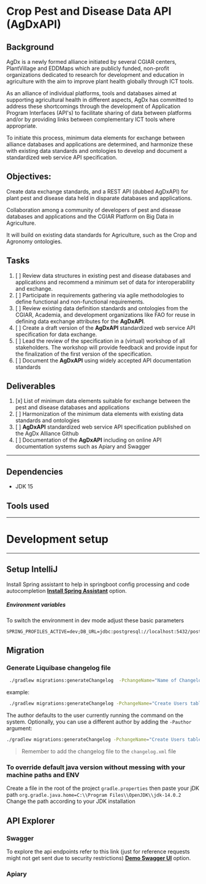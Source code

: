 # Crop Pest and Disease Data API (AgDxAPI)

## Background

AgDx is a newly formed alliance initiated by several CGIAR centers, PlantVillage and EDDMaps which are publicly funded, non-profit organizations dedicated to research for development and education in agriculture with the aim to improve plant health globally through ICT tools.

As an alliance of individual platforms, tools and databases aimed at supporting agricultural health in different aspects, AgDx has committed to address these shortcomings through the development of Application Program Interfaces (API&#39;s) to facilitate sharing of data between platforms and/or by providing links between complementary ICT tools where appropriate.

To initiate this process, minimum data elements for exchange between alliance databases and applications are determined, and harmonize these with existing data standards and ontologies to develop and document a standardized web service API specification.

## Objectives:

Create data exchange standards, and a REST API (dubbed AgDxAPI) for plant pest and disease data held in disparate databases and applications.

Collaboration among a community of developers of pest and disease databases and applications and the CGIAR Platform on Big Data in Agriculture.

It will build on existing data standards for Agriculture, such as the Crop and Agronomy ontologies.

## Tasks

1. [ ] Review data structures in existing pest and disease databases and applications and recommend a minimum set of data for interoperability and exchange.
2. [ ] Participate in requirements gathering via agile methodologies to define functional and non-functional requirements.
3. [ ] Review existing data definition standards and ontologies from the CGIAR, Academia, and development organizations like FAO for reuse in defining data exchange attributes for the **AgDxAPI**.
4. [ ] Create a draft version of the **AgDxAPI** standardized web service API specification for data exchange.
5. [ ] Lead the review of the specification in a (virtual) workshop of all stakeholders. The workshop will provide feedback and provide input for the finalization of the first version of the specification.
6. [ ] Document the **AgDxAPI** using widely accepted API documentation standards

## Deliverables

1. [x] List of minimum data elements suitable for exchange between the pest and disease databases and applications
2. [ ] Harmonization of the minimum data elements with existing data standards and ontologies
3. [ ] **AgDxAPI** standardized web service API specification published on the AgDx Alliance Github
4. [ ] Documentation of the **AgDxAPI** including on online API documentation systems such as Apiary and Swagger

---

## Dependencies

- JDK 15

## Tools used

---

# Development setup

---

## Setup IntelliJ
Install Spring assistant to help in springboot config processing and code autocompletion
[**Install Spring Assistant**](https://plugins.jetbrains.com/plugin/10229-spring-assistant/)
option.

##### Environment variables
To switch the environment in dev mode adjust these basic parameters
```
SPRING_PROFILES_ACTIVE=dev;DB_URL=jdbc:postgresql://localhost:5432/postgres;DB_USER=user;DB_PASS=pass
``` 

## Migration 
### Generate Liquibase changelog file
```bash
 ./gradlew migrations:generateChangelog  -PchangeName="Name of Changelog"
```

example:
```bash
 ./gradlew migrations:generateChangelog -PchangeName="Create Users table"
```

The author defaults to the user currently running the command on the system. Optionally, you can use a different author
by adding the `-Pauthor` argument:


```bash
./gradlew migrations:generateChangelog -PchangeName="Create Users table" -Pauthor="The Stig"
```

> Remember to add the changelog file to the `changelog.xml` file

### To override default java version without messing with your machine paths and ENV

Create a file in the root of the project `gradle.properties` then paste your jDK path `org.gradle.java.home=C:\\Program Files\\OpenJDK\\jdk-14.0.2`
Change the path according to your JDK installation

## API Explorer
### Swagger
To explore the api endpoints refer to this link (just for reference requests might not get sent due to security restrictions)
[**Demo Swagger UI**](https://app.swaggerhub.com/apis/masgeek/AgDxAPI/1.0.0)
option.

### Apiary
